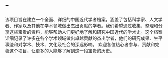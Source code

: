# -
该项目旨在建立一个全面、详细的中国近代学者档案，涵盖了包括科学家、人文学者、作家以及其他在学术领域做出杰出贡献的学者。我们希望通过收集、整理和分享这些宝贵的资料，能够帮助人们更好地了解和研究中国近代的学术史。这个档案详细记录了许多在各个学术领域做出卓越贡献的杰出学者，他们的研究成果、生平事迹和对学术、技术、文化及社会的深远影响。  欢迎各位热心者参与、贡献和完善这个项目，让更多的人能够了解到这一段宝贵的历史。
